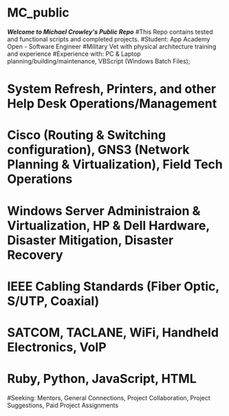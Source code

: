 # MC_public
***Welcome to Michael Crowley's Public Repo***
#This Repo contains tested and functional scripts and completed projects.
#Student: App Academy Open - Software Engineer
#Military Vet with physical architecture training and experience
#Experience with: PC & Laptop planning/building/maintenance, VBScript (Windows Batch Files); 
#                 System Refresh, Printers, and other Help Desk Operations/Management
#                 Cisco (Routing & Switching configuration), GNS3 (Network Planning & Virtualization), Field Tech Operations
#                 Windows Server Administraion & Virtualization, HP & Dell Hardware, Disaster Mitigation, Disaster Recovery
#                 IEEE Cabling Standards (Fiber Optic, S/UTP, Coaxial)
#                 SATCOM, TACLANE, WiFi, Handheld Electronics, VoIP
#                 Ruby, Python, JavaScript, HTML
#Seeking: Mentors, General Connections, Project Collaboration, Project Suggestions, Paid Project Assignments
